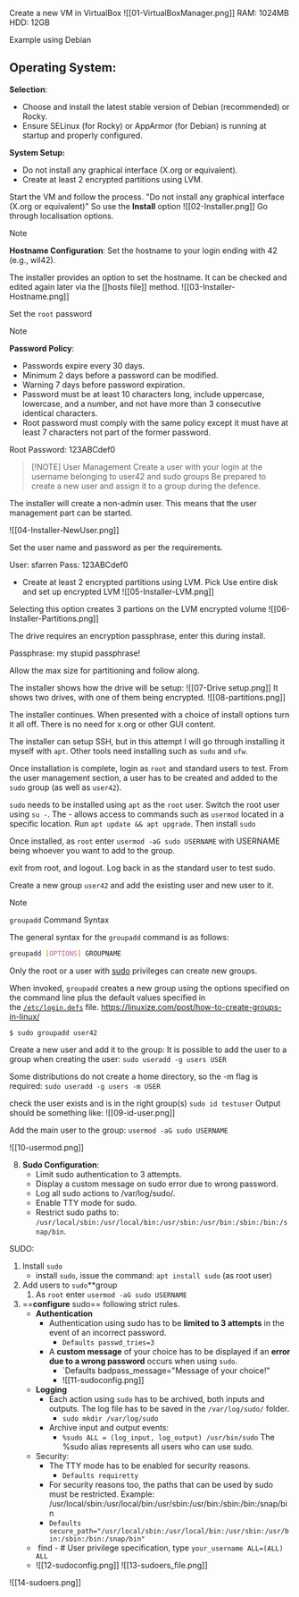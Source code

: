 Create a new VM in VirtualBox
![[01-VirtualBoxManager.png]]
RAM: 1024MB
HDD: 12GB

Example using Debian

## Operating System: 
**Selection**:
- Choose and install the latest stable version of Debian (recommended) or Rocky.
- Ensure SELinux (for Rocky) or AppArmor (for Debian) is running at startup and properly configured.

**System Setup:**
- Do not install any graphical interface (X.org or equivalent).
- Create at least 2 encrypted partitions using LVM.

Start the VM and follow the process.
"Do not install any graphical interface (X.org or equivalent)" So use the **Install** option
![[02-Installer.png]]
Go through localisation options.

> [!NOTE]
> **Hostname Configuration**: Set the hostname to your login ending with 42 (e.g., wil42).

The installer provides an option to set the hostname. It can be checked and edited again later via the [[hosts file]] method. 
![[03-Installer-Hostname.png]]

Set the `root` password

> [!NOTE]
> **Password Policy**:
>    - Passwords expire every 30 days.
>    - Minimum 2 days before a password can be modified.
>    - Warning 7 days before password expiration.
>    - Password must be at least 10 characters long, include uppercase, lowercase, and a number, and not have more than 3 consecutive identical characters.
>    - Root password must comply with the same policy except it must have at least 7 characters not part of the former password.

Root Password: 123ABCdef0



> [!NOTE] User Management
> Create a user with your login at the username belonging to user42 and sudo groups
> Be prepared to create a new user and assign it to a group during the defence.

The installer will create a non-admin user. This means that the user management part can be started.

![[04-Installer-NewUser.png]]

Set the user name and password as per the requirements.

User: sfarren
Pass: 123ABCdef0

   - Create at least 2 encrypted partitions using LVM.
Pick Use entire disk and set up encrypted LVM
![[05-Installer-LVM.png]]

Selecting this option creates 3 partions on the LVM encrypted volume
![[06-Installer-Partitions.png]]

The drive requires an encryption passphrase, enter this during install.

Passphrase: my stupid passphrase!

Allow the max size for partitioning and follow along.

The installer shows how the drive will be setup:
![[07-Drive setup.png]]
It shows two drives, with one of them being encrypted. 
![[08-partitions.png]]


The installer continues. When presented with a choice of install options turn it all off. There is no need for x.org or other GUI content. 

The installer can setup SSH, but in this attempt I will go through installing it myself with `apt`. Other tools need installing such as `sudo` and `ufw`.

Once installation is complete, login as `root` and standard users to test. 
From the user management section, a user has to be created and added to the `sudo` group (as well as `user42`). 

`sudo` needs to be installed using `apt` as the `root` user.
Switch the root user using `su -`. The - allows access to commands such as `usermod` located in a specific location.  Run `apt update && apt upgrade`. Then install `sudo` 

Once installed, as `root` enter `usermod -aG sudo USERNAME` with USERNAME being whoever you want to add to the group.

exit from root, and logout. Log back in as the standard user to test sudo.

Create a new group `user42` and add the existing user and new user to it. 

> [!NOTE]
> `groupadd` Command Syntax 
> 
> The general syntax for the `groupadd` command is as follows:
> 
> ```sh
> groupadd [OPTIONS] GROUPNAME
> ```
> 
> 
> Only the root or a user with [sudo](https://linuxize.com/post/sudo-command-in-linux/) privileges can create new groups.
> 
> When invoked, `groupadd` creates a new group using the options specified on the command line plus the default values specified in the [`/etc/login.defs`](http://man7.org/linux/man-pages/man5/login.defs.5.html) file.
> https://linuxize.com/post/how-to-create-groups-in-linux/

`$ sudo groupadd user42`

Create a new user and add it to the group:
It is possible to add the user to a group when creating the user:
`sudo useradd -g users USER`

Some distributions do not create a home directory, so the -m flag is required:
`sudo useradd -g users -m USER`

check the user exists and is in the right group(s)
`sudo id testuser`
Output should be something like:
![[09-id-user.png]]

Add the main user to the group:
`usermod -aG sudo USERNAME`

![[10-usermod.png]]



8. **Sudo Configuration**:
   - Limit sudo authentication to 3 attempts.
   - Display a custom message on sudo error due to wrong password.
   - Log all sudo actions to /var/log/sudo/.
   - Enable TTY mode for sudo.
   - Restrict sudo paths to: `/usr/local/sbin:/usr/local/bin:/usr/sbin:/usr/bin:/sbin:/bin:/snap/bin`.

SUDO:

1. Install `sudo`
    - install `sudo`, issue the command: `apt install sudo` (as root user)
2. Add users to `sudo`**group
    1. As `root` enter `usermod -aG sudo USERNAME`
3. ==**configure** sudo== following strict rules.
    - **Authentication**
        - Authentication using sudo has to be **limited to 3 attempts** in the event of an incorrect password.
            - `Defaults passwd_tries=3`
        - A **custom message** of your choice has to be displayed if an **error due to a wrong password** occurs when using `sudo`.
            - `Defaults badpass_message="Message of your choice!"
            - ![[11-sudoconfig.png]]
    - **Logging**
        - Each action using `sudo` has to be archived, both inputs and outputs. The log file has to be saved in the `/var/log/sudo/` folder.
            - `sudo mkdir /var/log/sudo`
        - Archive input and output events:
            - `%sudo ALL = (log_input, log_output) /usr/bin/sudo` The %sudo alias represents all users who can use sudo.
    - Security:
        - The TTY mode has to be enabled for security reasons.
            - `Defaults requiretty`
        - For security reasons too, the paths that can be used by sudo must be restricted. Example: /usr/local/sbin:/usr/local/bin:/usr/sbin:/usr/bin:/sbin:/bin:/snap/bin
        - `Defaults secure_path="/usr/local/sbin:/usr/local/bin:/usr/sbin:/usr/bin:/sbin:/bin:/snap/bin"`
	-  find - # User privilege specification, type `your_username ALL=(ALL) ALL`
    - ![[12-sudoconfig.png]]
![[13-sudoers_file.png]]

![[14-sudoers.png]]